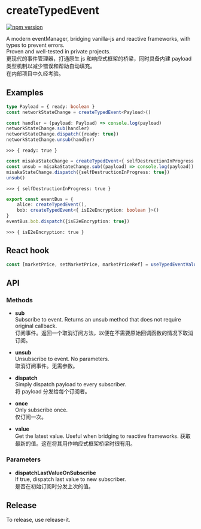 # createTypedEvent

[![npm version](https://img.shields.io/npm/v/@misaka17535/create-typed-event.svg)](https://www.npmjs.com/package/@misaka17535/create-typed-event)

A modern eventManager, bridging vanilla-js and reactive frameworks, with types to prevent errors.  
Proven and well-tested in private projects.  
更现代的事件管理器，打通原生 js 和响应式框架的桥梁，同时具备内建 payload 类型机制以减少错误和帮助自动填充。  
在内部项目中久经考验。  

## Examples

```typescript
type Payload = { ready: boolean }
const networkStateChange = createTypedEvent<Payload>()

const handler = (payload: Payload) => console.log(payload)
networkStateChange.sub(handler)
networkStateChange.dispatch({ready: true})
networkStateChange.unsub(handler)
```
`>>> { ready: true }`


```typescript
const misakaStateChange = createTypedEvent<{ selfDestructionInProgress: boolean }>()
const unsub = misakaStateChange.sub((payload) => console.log(payload)) // returns unsub function without defining handler outside
misakaStateChange.dispatch({selfDestructionInProgress: true})
unsub()
```
`>>> { selfDestructionInProgress: true }`


```typescript
export const eventBus = {
    alice: createTypedEvent(),
    bob: createTypedEvent<{ isE2eEncryption: boolean }>()
}
eventBus.bob.dispatch({isE2eEncryption: true})
```
`>>> { isE2eEncryption: true }`

## React hook

```typescript
const [marketPrice, setMarketPrice, marketPriceRef] = useTypedEventValue(marketPriceUpdateEvent);
```

## API

### Methods

- **sub**  
  Subscribe to event. Returns an unsub method that does not require original callback.  
  订阅事件。返回一个取消订阅方法，以便在不需要原始回调函数的情况下取消订阅。

- **unsub**  
  Unsubscribe to event. No parameters.  
  取消订阅事件。无需参数。

- **dispatch**  
  Simply dispatch payload to every subscriber.  
  将 payload 分发给每个订阅者。

- **once**  
  Only subscribe once.  
  仅订阅一次。

- **value**  
  Get the latest value. Useful when bridging to reactive frameworks.
  获取最新的值。这在将其用作响应式框架桥梁时很有用。

### Parameters

- **dispatchLastValueOnSubscribe**  
  If true, dispatch last value to new subscriber.  
  是否在初始订阅时分发上次的值。

## Release
To release, use release-it.
